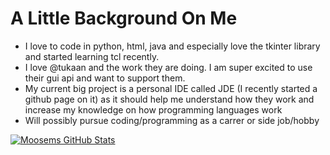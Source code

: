 # A Little Background On Me

 - I love to code in python, html, java and especially love the tkinter library and started learning tcl recently. 
 - I love @tukaan and the work they are doing. I am super excited to use their gui api and want to support them.
 - My current big project is a personal IDE called JDE (I recently started a github page on it) as it should help me understand how they work and increase my knowledge on how programming languages work
 - Will possibly pursue coding/programming as a carrer or side job/hobby

[![Moosems GitHub Stats](https://github-readme-stats.vercel.app/api?username=Moosems)](https://github.com/Moosems/github-readme-stats)
